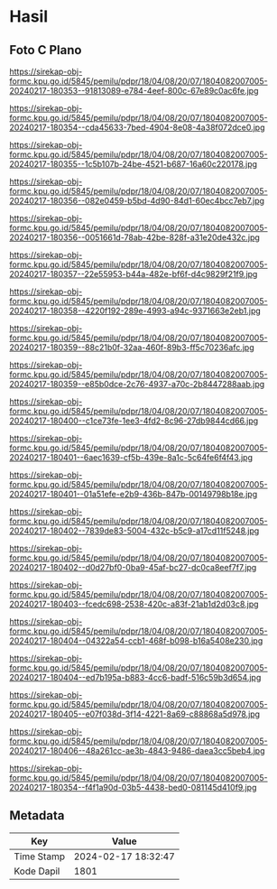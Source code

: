 # Hasil

## Foto C Plano

https://sirekap-obj-formc.kpu.go.id/5845/pemilu/pdpr/18/04/08/20/07/1804082007005-20240217-180353--91813089-e784-4eef-800c-67e89c0ac6fe.jpg

https://sirekap-obj-formc.kpu.go.id/5845/pemilu/pdpr/18/04/08/20/07/1804082007005-20240217-180354--cda45633-7bed-4904-8e08-4a38f072dce0.jpg

https://sirekap-obj-formc.kpu.go.id/5845/pemilu/pdpr/18/04/08/20/07/1804082007005-20240217-180355--1c5b107b-24be-4521-b687-16a60c220178.jpg

https://sirekap-obj-formc.kpu.go.id/5845/pemilu/pdpr/18/04/08/20/07/1804082007005-20240217-180356--082e0459-b5bd-4d90-84d1-60ec4bcc7eb7.jpg

https://sirekap-obj-formc.kpu.go.id/5845/pemilu/pdpr/18/04/08/20/07/1804082007005-20240217-180356--0051661d-78ab-42be-828f-a31e20de432c.jpg

https://sirekap-obj-formc.kpu.go.id/5845/pemilu/pdpr/18/04/08/20/07/1804082007005-20240217-180357--22e55953-b44a-482e-bf6f-d4c9829f21f9.jpg

https://sirekap-obj-formc.kpu.go.id/5845/pemilu/pdpr/18/04/08/20/07/1804082007005-20240217-180358--4220f192-289e-4993-a94c-9371663e2eb1.jpg

https://sirekap-obj-formc.kpu.go.id/5845/pemilu/pdpr/18/04/08/20/07/1804082007005-20240217-180359--88c21b0f-32aa-460f-89b3-ff5c70236afc.jpg

https://sirekap-obj-formc.kpu.go.id/5845/pemilu/pdpr/18/04/08/20/07/1804082007005-20240217-180359--e85b0dce-2c76-4937-a70c-2b8447288aab.jpg

https://sirekap-obj-formc.kpu.go.id/5845/pemilu/pdpr/18/04/08/20/07/1804082007005-20240217-180400--c1ce73fe-1ee3-4fd2-8c96-27db9844cd66.jpg

https://sirekap-obj-formc.kpu.go.id/5845/pemilu/pdpr/18/04/08/20/07/1804082007005-20240217-180401--6aec1639-cf5b-439e-8a1c-5c64fe6f4f43.jpg

https://sirekap-obj-formc.kpu.go.id/5845/pemilu/pdpr/18/04/08/20/07/1804082007005-20240217-180401--01a51efe-e2b9-436b-847b-00149798b18e.jpg

https://sirekap-obj-formc.kpu.go.id/5845/pemilu/pdpr/18/04/08/20/07/1804082007005-20240217-180402--7839de83-5004-432c-b5c9-a17cd11f5248.jpg

https://sirekap-obj-formc.kpu.go.id/5845/pemilu/pdpr/18/04/08/20/07/1804082007005-20240217-180402--d0d27bf0-0ba9-45af-bc27-dc0ca8eef7f7.jpg

https://sirekap-obj-formc.kpu.go.id/5845/pemilu/pdpr/18/04/08/20/07/1804082007005-20240217-180403--fcedc698-2538-420c-a83f-21ab1d2d03c8.jpg

https://sirekap-obj-formc.kpu.go.id/5845/pemilu/pdpr/18/04/08/20/07/1804082007005-20240217-180404--04322a54-ccb1-468f-b098-b16a5408e230.jpg

https://sirekap-obj-formc.kpu.go.id/5845/pemilu/pdpr/18/04/08/20/07/1804082007005-20240217-180404--ed7b195a-b883-4cc6-badf-516c59b3d654.jpg

https://sirekap-obj-formc.kpu.go.id/5845/pemilu/pdpr/18/04/08/20/07/1804082007005-20240217-180405--e07f038d-3f14-4221-8a69-c88868a5d978.jpg

https://sirekap-obj-formc.kpu.go.id/5845/pemilu/pdpr/18/04/08/20/07/1804082007005-20240217-180406--48a261cc-ae3b-4843-9486-daea3cc5beb4.jpg

https://sirekap-obj-formc.kpu.go.id/5845/pemilu/pdpr/18/04/08/20/07/1804082007005-20240217-180354--f4f1a90d-03b5-4438-bed0-081145d410f9.jpg


## Metadata

| Key        | Value               |
| ---------- | ------------------- |
| Time Stamp | 2024-02-17 18:32:47 |
| Kode Dapil | 1801                |



